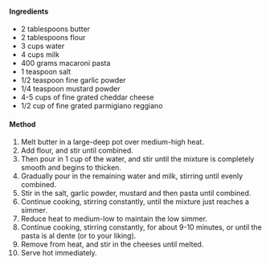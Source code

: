 #### Ingredients

* 2 tablespoons butter
* 2 tablespoons flour
* 3 cups water
* 4 cups milk
* 400 grams macaroni pasta
* 1 teaspoon salt
* 1/2 teaspoon fine garlic powder
* 1/4 teaspoon mustard powder
* 4-5 cups of fine grated cheddar cheese
* 1/2 cup of fine grated parmigiano reggiano


#### Method

1. Melt butter in a large-deep pot over medium-high heat.
1. Add flour, and stir until combined.
1. Then pour in 1 cup of the water, and stir until the mixture is completely smooth and begins to thicken.
1. Gradually pour in the remaining water and milk, stirring until evenly combined.
1. Stir in the salt, garlic powder, mustard and then pasta until combined.
1. Continue cooking, stirring constantly, until the mixture just reaches a simmer.
1. Reduce heat to medium-low to maintain the low simmer.
1. Continue cooking, stirring constantly, for about 9-10 minutes, or until the pasta is al dente (or to your liking).
1. Remove from heat, and stir in the cheeses until melted.
1. Serve hot immediately.
